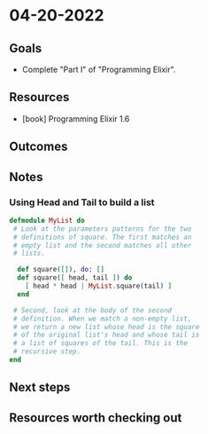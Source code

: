 # 04-20-2022

## Goals
<!-- What we expect to get from the day -->
- Complete "Part I" of "Programming Elixir".

## Resources
<!-- How are we going to achieve it -->
- [book] Programming Elixir 1.6

## Outcomes
<!-- What we actually got -->

## Notes
<!-- Relevant notes to the day's progress -->

### Using Head and Tail to build a list

```elixir
defmodule MyList do
 # Look at the parameters patterns for the two
 # definitions of square. The first matches an
 # empty list and the second matches all other
 # lists.

  def square([]), do: []
  def square([ head, tail ]) do
    [ head * head | MyList.square(tail) ]
  end

 # Second, look at the body of the second
 # definition. When we match a non-empty list,
 # we return a new list whose head is the square
 # of the original list's head and whose tail is
 # a list of squares of the tail. This is the
 # recursive step.
end
```

## Next steps
<!-- What we will be working on tomorrow -->

## Resources worth checking out
<!-- Other resources we could benefit from -->
